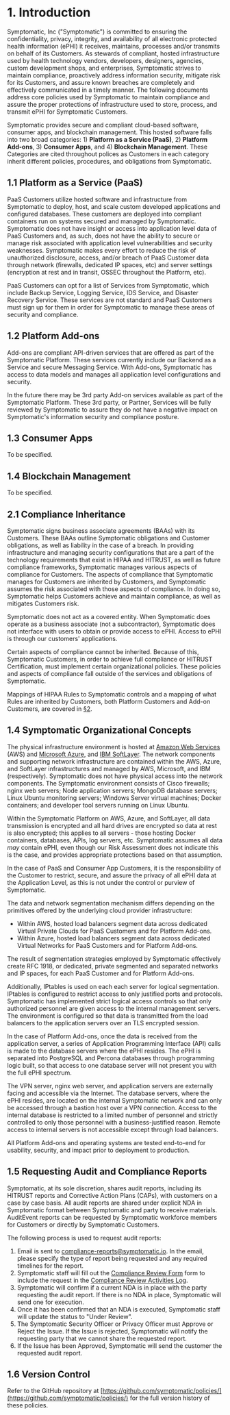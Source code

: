 # 1. Introduction

Symptomatic, Inc ("Symptomatic") is committed to ensuring the confidentiality, privacy, integrity, and availability of all electronic protected health information (ePHI) it receives, maintains, processes and/or transmits on behalf of its Customers. As stewards of compliant, hosted infrastructure used by health technology vendors, developers, designers, agencies, custom development shops, and enterprises, Symptomatic strives to maintain compliance, proactively address information security, mitigate risk for its Customers, and assure known breaches are completely and effectively communicated in a timely manner. The following documents address core policies used by Symptomatic to maintain compliance and assure the proper protections of infrastructure used to store, process, and transmit ePHI for Symptomatic Customers.

Symptomatic provides secure and compliant cloud-based software, consumer apps, and blockchain management. This hosted software falls into two broad categories: 1) **Platform as a Service (PaaS)**, 2) **Platform Add-ons**, 3) **Consumer Apps**, and 4) **Blockchain Management**. These Categories are cited throughout polices as Customers in each category inherit different policies, procedures, and obligations from Symptomatic.

## 1.1 Platform as a Service (PaaS)

PaaS Customers utilize hosted software and infrastructure from Symptomatic to deploy, host, and scale custom developed applications and configured databases. These customers are deployed into compliant containers run on systems secured and managed by Symptomatic. Symptomatic does not have insight or access into application level data of PaaS Customers and, as such, does not have the ability to secure or manage risk associated with application level vulnerabilities and security weaknesses. Symptomatic makes every effort to reduce the risk of unauthorized disclosure, access, and/or breach of PaaS Customer data through network (firewalls, dedicated IP spaces, etc) and server settings (encryption at rest and in transit, OSSEC throughout the Platform, etc).

PaaS Customers can opt for a list of Services from Symptomatic, which include Backup Service, Logging Service, IDS Service, and Disaster Recovery Service. These services are not standard and PaaS Customers must sign up for them in order for Symptomatic to manage these areas of security and compliance.

## 1.2 Platform Add-ons

Add-ons are compliant API-driven services that are offered as part of the Symptomatic Platform. These services currently include our Backend as a Service and secure Messaging Service. With Add-ons, Symptomatic has access to data models and manages all application level configurations and security.

In the future there may be 3rd party Add-on services available as part of the Symptomatic Platform. These 3rd party, or Partner, Services will be fully reviewed by Symptomatic to assure they do not have a negative impact on Symptomatic's information security and compliance posture.

## 1.3 Consumer Apps

To be specified.

## 1.4 Blockchain Management

To be specified.


## 2.1 Compliance Inheritance

Symptomatic signs business associate agreements (BAAs) with its Customers. These BAAs outline Symptomatic obligations and Customer obligations, as well as liability in the case of a breach. In providing infrastructure and managing security configurations that are a part of the technology requirements that exist in HIPAA and HITRUST, as well as future compliance frameworks, Symptomatic manages various aspects of compliance for Customers. The aspects of compliance that Symptomatic manages for Customers are inherited by Customers, and Symptomatic assumes the risk associated with those aspects of compliance. In doing so, Symptomatic helps Customers achieve and maintain compliance, as well as mitigates Customers risk.

Symptomatic does not act as a covered entity. When Symptomatic does operate as a business associate (not a subcontractor), Symptomatic does not interface with users to obtain or provide access to ePHI. Access to ePHI is through our customers' applications.

Certain aspects of compliance cannot be inherited. Because of this, Symptomatic Customers, in order to achieve full compliance or HITRUST Certification, must implement certain organizational policies. These policies and aspects of compliance fall outside of the services and obligations of Symptomatic.

Mappings of HIPAA Rules to Symptomatic controls and a mapping of what Rules are inherited by Customers, both Platform Customers and Add-on Customers, are covered in [§2](#2.-hipaa-inheritance).

## 1.4 Symptomatic Organizational Concepts

The physical infrastructure environment is hosted at [Amazon Web Services](https://aws.amazon.com/) (AWS) and [Microsoft Azure](https://azure.microsoft.com/), and [IBM SoftLayer](http://www.softlayer.com/). The network components and supporting network infrastructure are contained within the AWS, Azure, and SoftLayer infrastructures and managed by AWS, Microsoft, and IBM (respectively). Symptomatic does not have physical access into the network components. The Symptomatic environment consists of Cisco firewalls; nginx web servers; Node application servers; MongoDB database servers; Linux Ubuntu monitoring servers; Windows Server virtual machines; Docker containers; and developer tool servers running on Linux Ubuntu.

Within the Symptomatic Platform on AWS, Azure, and SoftLayer, all data transmission is encrypted and all hard drives are encrypted so data at rest is also encrypted; this applies to all servers - those hosting Docker containers, databases, APIs, log servers, etc. Symptomatic assumes all data *may* contain ePHI, even though our Risk Assessment does not indicate this is the case, and provides appropriate protections based on that assumption.

In the case of PaaS and Consumer App Customers, it is the responsibility of the Customer to restrict, secure, and assure the privacy of all ePHI data at the Application Level, as this is not under the control or purview of Symptomatic.  

The data and network segmentation mechanism differs depending on the primitives offered by the underlying cloud provider infrastructure:

* Within AWS, hosted load balancers segment data across dedicated Virtual Private Clouds for PaaS Customers and for Platform Add-ons.
* Within Azure, hosted load balancers segment data across dedicated Virtual Networks for PaaS Customers and for Platform Add-ons.

The result of segmentation strategies employed by Symptomatic effectively create RFC 1918, or dedicated, private segmented and separated networks and IP spaces, for each PaaS Customer and for Platform Add-ons.

Additionally, IPtables is used on each each server for logical segmentation. IPtables is configured to restrict access to only justified ports and protocols. Symptomatic has implemented strict logical access controls so that only authorized personnel are given access to the internal management servers. The environment is configured so that data is transmitted from the load balancers to the application servers over an TLS encrypted session.

In the case of Platform Add-ons, once the data is received from the application server, a series of Application Programming Interface (API) calls is made to the database servers where the ePHI resides. The ePHI is separated into PostgreSQL and Percona databases through programming logic built, so that access to one database server will not present you with the full ePHI spectrum.

The VPN server, nginx web server, and application servers are externally facing and accessible via the Internet. The database servers, where the ePHI resides, are located on the internal Symptomatic network and can only be accessed through a bastion host over a VPN connection. Access to the internal database is restricted to a limited number of personnel and strictly controlled to only those personnel with a business-justified reason. Remote access to internal servers is not accessible except through load balancers.

All Platform Add-ons and operating systems are tested end-to-end for usability, security, and impact prior to deployment to production.

## 1.5 Requesting Audit and Compliance Reports

Symptomatic, at its sole discretion, shares audit reports, including its HITRUST reports and Corrective Action Plans (CAPs), with customers on a case by case basis. All audit reports are shared under explicit NDA in Symptomatic format between Symptomatic and party to receive materials. AuditEvent reports can be requested by Symptomatic workforce members for Customers or directly by Symptomatic Customers.

The following process is used to request audit reports:

1. Email is sent to compliance-reports@symptomatic.io. In the email, please specify the type of report being requested and any required timelines for the report.
2. Symptomatic staff will fill out the [Compliance Review Form](https://docs.google.com/forms/d/e/1FAIpQLSfNIu0YFD2Yt4OgOMQPPnSDccG7qX0sXCx7U4hiGE5v4fyS3A/viewform?usp=sf_link) form to include the request in the [Compliance Review Activities Log](https://docs.google.com/spreadsheets/d/1Hcy45pCmEExXnlODVpFOqh9Dv1FXkiGguYGn9BuQxjA/edit?usp=sharing).  
3. Symptomatic will confirm if a current NDA is in place with the party requesting the audit report. If there is no NDA in place, Symptomatic will send one for execution.
4. Once it has been confirmed that an NDA is executed, Symptomatic staff will update the status to "Under Review".
5. The Symptomatic Security Officer or Privacy Officer must Approve or Reject the Issue. If the Issue is rejected, Symptomatic will notify the requesting party that we cannot share the requested report.
4. If the Issue has been Approved, Symptomatic will send the customer the requested audit report.

## 1.6 Version Control

Refer to the GitHub repository at [https://github.com/symptomatic/policies/](https://github.com/symptomatic/policies/) for the full version history of these policies.
